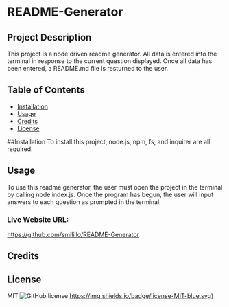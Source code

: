 # README-Generator

  ## Project Description 
  This project is a node driven readme generator. All data is entered into the terminal in response to the current question displayed. Once all data has been entered, a README.md file is resturned to the user.
  ## Table of Contents
  - [Installation](#installation)
  - [Usage](#usage)
  - [Credits](#credits)
  - [License](#license)

  ##Installation
  To install this project, node.js, npm, fs, and inquirer are all required.

  ## Usage 
  To use this readme generator, the user must open the project in the terminal by calling node index.js. Once the program has begun, the user will input answers to each question as prompted in the terminal.

  ### Live Website URL:
  https://github.com/smilillo/README-Generator

  ## Credits
   
  
  ## License
  MIT
  ![GitHub license](https://img.shields.io/badge/license-MIT-blue.svg)
    https://img.shields.io/badge/license-MIT-blue.svg)
